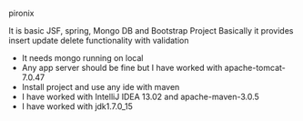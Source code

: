 pironix

It is basic JSF, spring, Mongo DB and Bootstrap Project
Basically it provides insert update delete functionality with validation
* It needs mongo running on local 
* Any app server should be fine but I have worked with apache-tomcat-7.0.47
* Install project and use any ide with maven
* I have worked with IntelliJ IDEA 13.02 and apache-maven-3.0.5
* I have worked with jdk1.7.0_15
